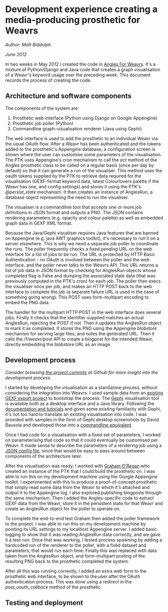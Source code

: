 Development experience creating a media-producing prosthetic for Weavrs
=======================================================================

*Author: Matt Biddulph*

*June 2012*

In two weeks in May 2012 I created the code in [Angles For
Weavrs](https://github.com/philterphactory/Angles-for-Weavrs). It's a
mixture of Python/Django and Java code that creates a graph
visualisation of a Weavr's keyword usage over the preceding week. This
document records the process of creating the code.

Architecture and software components
------------------------------------

The components of the system are:

1. Prosthetic web interface (Python using Django on Google Appengine)
2. Prosthetic job poller (Python)
3. Commandline graph-visualisation renderer (Java using Gephi)

The web interface is used to add the prosthetic to an individual Weavr
via the usual OAuth flow. After a Weavr has been authenticated and the
tokens added to the prosthetic's Appengine database, a configuration
screen is shown where the user can customise some parameters of the
visualisation. The PTK uses Appengine's cron mechanism to call the *act*
method of the Angles prosthetic class to be called on a regular basis
(once per day by default) so that it can generate a run of the
visualiser. This method uses the oauth tokens supplied by the PTK to
retrieve data required for the visualisation (GEXF-format keyword data,
latest Colourlovers palette if the Weavr has one, and config settings)
and stores it using the PTK's *@persist_state* mechanism. It then
creates an instance of AnglesRun, a database object representing the
need to run the visualiser.

The visualiser is a commandline tool that accepts one or more job
definitions in JSON format and outputs a PNG. The JSON contains
rendering parameters (e.g. opacity and colour palette) as well as
embedded graph data in GEXF XML format.

Because the Java/Gephi visualiser requires Java features that are banned
on Appengine (e.g. java AWT graphics toolkit), it's necessary to run it
on a server elsewhere. This is why we need a separate job poller to
coordinate the runs. The poller frequently checks a fixed *pending* URL
on the web interface for a list of jobs to be run. The URL is protected
by HTTP Basic Authentication - no OAuth is involved between the poller
and the web interface, and the poller never talks to the Weavrs API.
This URL returns a list of job data in JSON format by checking for
AnglesRun objects whose *completed* flag is False and dumping the
associated state data (that was previously computed in the PTK's cron)
for each job. The poller then execs the visualiser once per job, and
makes an HTTP POST back to the web interface to complete the job (a
separate failure URL is used in the case of something going wrong). This
POST uses form-multipart encoding to embed the PNG data.

The handler for the multipart HTTP POST in the web interface does
several jobs. Firstly it checks that the identifier supplied matches an
actual AnglesRun, rejecting the POST if not. Then it updates the
AnglesRun object to mark it as completed. It stores the PNG using the
Appengine *blobstore* mechanism for serving large files, and notes the
generated URL. Then it calls the */1/weavr/post* API to create a
blogpost for the intended Weavr, directly embedding the blobstore URL as
an image.

Development process
-------------------

*Consider browsing [the project
commits](https://github.com/philterphactory/Angles-for-Weavrs/commits/master)
at Github for more insight into the development process.*

I started by developing the visualisation as a standalone process,
without considering the integration into Weavrs. I used sample data from
an [existing GEXF export
project](https://github.com/robmyers/Weavrs-API-Access/blob/master/gexf.py)
to bootstrap the process. The [Gephi](http://www.gephi.org)
visualisation tool is available both as a desktop interface and a Java
library. Following the [documentation and
tutorials](http://www.slideshare.net/gephi/gephi-toolkit-tutorialtoolkit)
and given some existing familiarity with Gephi, it's not too hard to
translate an existing visualisation into code. I was provided with
samples in the form of Gephi desktop screenshots by David Bausola and
developed those into a [commandline
equivalent](https://github.com/philterphactory/Angles-for-Weavrs/tree/master/angles-gephi).

Once I had code for a visualisation with a fixed set of parameters, I
worked on parameterising that code so that it could eventually be
customised per Weavr. It made sense to describe the parameters of a
rendering job using a [JSON config
file](https://github.com/philterphactory/Angles-for-Weavrs/blob/master/angles-gephi/sample-render-1.json),
since that would be easy to pass around between components of the
architecture later. 

After the visualisation was ready, I worked with [Graham
O'Regan](https://github.com/grahamoregan) who created an instance of the
PTK that I could build the prosthetic on. I was able to run this on my
development machine using the Google Appengine toolkit. I experimented
with this to produce a proof-of-concept prosthetic that simply read some
data from the Weavr to which it's attached and output it to the
Appengine log. I also explored publishing blogposts through the same
mechanism. Then I added the Angles-specific code to extract GEXF data
from the Weavr, store it in the persistent state for that Weavr and
create an AnglesRun object for the poller to operate on.

To complete the end-to-end test Graham then added the poller framework
to the project. I was able to run this on my development machine by
pointing its URL settings to my localhost Appengine server. I added basic logging
to show that it was reading AnglesRun data correctly, and we gave it a
test-run. Once that was working, I tested process spawning by adding a
hardcoded run of the renderer to the poller, with a fixed dataset and
parameters, that would run each time. Finally this was replaced with
data taken from the AnglesRun object, and form-multipart posting of the
resulting PNG back to the prosthetic completed the system.

After all this was running correctly, I added an extra web form to the
prosthetic web interface, to be shown to the user after the OAuth
authentication process. This was done using a redirect in the
*post_oauth_callback* method of the prosthetic.

Testing and deployment
----------------------
